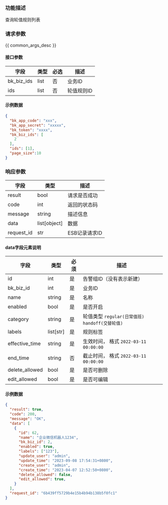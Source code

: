 ### 功能描述

查询轮值规则列表

### 请求参数

{{ common_args_desc }}

#### 接口参数

| 字段         | 类型   | 必选  | 描述     |
|------------|------|-----|--------|
| bk_biz_ids | list | 否   | 业务ID   |
| ids        | list | 否   | 轮值规则ID |

#### 示例数据

```json
{
  "bk_app_code": "xxx",
  "bk_app_secret": "xxxxx",
  "bk_token": "xxxx",
  "bk_biz_ids": [
    2
  ],
  "ids": [1],
  "page_size":10
}
```

### 响应参数

| 字段         | 类型           | 描述        |
|------------|--------------|-----------|
| result     | bool         | 请求是否成功    |
| code       | int          | 返回的状态码    |
| message    | string       | 描述信息      |
| data       | list[object] | 数据        |
| request_id | str          | ESB记录请求ID |

#### data字段元素说明

| 字段             | 类型        | 必须  | 描述                                   |
|----------------|-----------|-----|--------------------------------------|
| id             | int       | 是   | 告警组ID（没有表示新建）                        |
| bk_biz_id      | int       | 是   | 业务ID                                 |
| name           | string    | 是   | 名称                                   |
| enabled        | bool      | 是   | 是否开启                                 |
| category       | string    | 是   | 轮值类型 `regular(日常值班)` `handoff(交替轮值)` |
| labels         | list[str] | 是   | 规则标签                                 |
| effective_time | string    | 是   | 生效时间， 格式 `2022-03-11 00:00:00`       |
| end_time       | string    | 否   | 截止时间， 格式 `2022-03-11 00:00:00`       |
| delete_allowed | bool      | 是   | 是否可删除                                |
| edit_allowed   | bool      | 是   | 是否可编辑                                |



#### 示例数据

```json
{
  "result": true,
  "code": 200,
  "message": "OK",
  "data": [
    {
      "id": 62,
      "name": "企业微信机器人1234",
      "bk_biz_id": 2,
      "enabled": true,
      "labels": ["123"],
      "update_user": "admin",
      "update_time": "2023-09-08 17:54:31+0800",
      "create_user": "admin",
      "create_time": "2023-04-07 12:52:50+0800",
      "delete_allowed": false,
      "edit_allowed": true,
    }
  ],
  "request_id": "6b439ff5729b4e15b4b94b138b5f0fc1"
}
```
